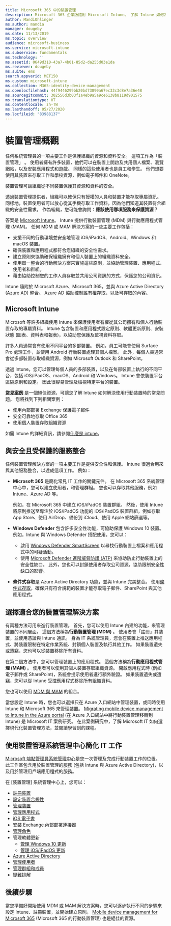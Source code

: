 ```yaml
---
title: Microsoft 365 中的裝置管理
description: Microsoft 365 企業版隨附 Microsoft Intune。 了解 Intune 如何為您的組織提供行動裝置管理與行動應用程式管理。 閱讀常見的案例，並使用 Intune 在您的環境中部署 Microsoft 365。
author: MandiOhlinger
ms.author: mandia
manager: dougeby
ms.date: 11/13/2019
ms.topic: overview
audience: microsoft-business
ms.service: microsoft-intune
ms.subservice: fundamentals
ms.technology: ''
ms.assetid: 0649d310-43a7-4b01-85d2-da255d03e1da
ms.reviewer: dougeby
ms.suite: ems
search.appverid: MET150
ms.custom: microsoft-intune
ms.collection: M365-identity-device-management
ms.openlocfilehash: 44f9446299bb20bd73890a67ec33c3d8e7a36e48
ms.sourcegitcommit: 302556d3b03f1a4eb9a5a9ce6138b8119d901575
ms.translationtype: HT
ms.contentlocale: zh-TW
ms.lasthandoff: 05/27/2020
ms.locfileid: "83988137"
---
```

# <a name="device-management-overview"></a>裝置管理概觀

任何系統管理員的一項主要工作是保護組織的資源和資料安全。 這項工作為「裝置管理」  。 使用者擁有許多裝置，他們可以在裝置上開啟及共用個人檔案、瀏覽網站，以及安裝應用程式和遊戲。 同樣的這些使用者也是員工和學生。 他們想要使用其裝置來存取工作和學校資源，例如電子郵件和 OneNote。

裝置管理可讓組織從不同裝置保護其資源和資料的安全。

透過裝置管理提供者，組織可以確保只有授權的人員和裝置才能存取專屬資訊。 同樣地，裝置使用者可以放心從其手機存取工作資料，因為他們知道其裝置符合組織的安全性需求。 作為組織，您可能會詢問：**應該使用哪項服務來保護資源？**

答案是 [Microsoft Intune](what-is-intune.md)。 Intune 提供行動裝置管理 (MDM) 與行動應用程式管理 (MAM)。 任何 MDM 或 MAM 解決方案的一些主要工作包括：

- 支援不同的行動環境並安全地管理 iOS/iPadOS、Android、Windows 和 macOS 裝置。
- 確保裝置和應用程式都符合您組織的安全性需求。
- 建立原則來協助確保組織擁有和個人裝置上的組織資料安全。
- 使用單一整合的行動解決方案來實施這些原則，並協助管理裝置、應用程式、使用者和群組。
- 藉由協助控制您的工作人員存取並共用公司資訊的方式，保護您的公司資訊。

Intune 隨附於 Microsoft Azure、Microsoft 365，並與 Azure Active Directory (Azure AD) 整合。 Azure AD 協助控制誰有權存取，以及可存取的內容。

## <a name="microsoft-intune"></a>Microsoft Intune

Microsoft 等許多組織使用 Intune 來保護使用者有權從其公司擁有和個人行動裝置存取的專屬資料。 Intune 包含裝置和應用程式設定原則、軟體更新原則、安裝狀態 (圖表、資料表和報表)，以協助您保護及監視資料存取。

許多人員通常會有使用不同平台的多部裝置。 例如，員工可能會使用 Surface Pro 處理工作，並使用 Android 行動裝置處理其個人檔案。 此外，每個人員通常會從多部裝置存取組織資源，例如 Microsoft Outlook 和 SharePoint。

透過 Intune，您可以管理每個人員的多部裝置，以及在每部裝置上執行的不同平台，包括 iOS/iPadOS、macOS、Android 和 Windows。 Intune 會依裝置平台區隔原則和設定。 因此很容易管理及檢視特定平台的裝置。

**[常見案例](common-scenarios.md)** 是一個絕佳資源，可讓您了解 Intune 如何解決使用行動裝置時的常見問題。 您將找到下列相關案例：  

- 使用內部部署 Exchange 保護電子郵件
- 安全可靠地存取 Office 365
- 使用個人裝置存取組織資源

如需 Intune 的詳細資訊，請參閱[什麼是 intune](what-is-intune.md)。

## <a name="integration-with-secure-and-protect-services"></a>與安全且受保護的服務整合

任何裝置管理解決方案的一項主要工作是提供安全性和保護。 Intune 很適合用來與其他服務整合，以達成這項工作。 例如：

- **Microsoft 365** 是簡化常見 IT 工作的關鍵元件。 在 Microsoft 365 系統管理中心中，您可以建立使用者，和管理群組。 您也可以存取其他服務，例如 Intune、Azure AD 等。

  例如，在 Microsoft 365 中建立 iOS/iPadOS 裝置群組。 然後，使用 Intune 將原則推送至專注於 iOS/iPadOS 功能的 iOS/iPadOS 裝置群組，例如存取 App Store、使用 AirDrop、備份到 iCloud、使用 Apple 網站篩選等。

- **Windows Defender** 包含許多安全性功能，可協助保護 Windows 10 裝置。 例如，Intune 與 Windows Defender 搭配使用，您可以：

  - 啟用 [Windows Defender SmartScreen](../protect/endpoint-protection-windows-10.md) 以尋找行動裝置上檔案和應用程式中的可疑活動。
  - 使用 [Microsoft Defender 進階威脅防護 (ATP)](../protect/advanced-threat-protection.md) 來協助防止行動裝置上的安全性缺口。 此外，您也可以封鎖使用者存取公司資源，協助限制安全性缺口的影響。

- **條件式存取**是 Azure Active Directory 功能，並與 Intune 完美整合。 使用[條件式存取](../protect/conditional-access.md)，確保只有符合規範的裝置才能存取電子郵件、SharePoint 與其他應用程式。

## <a name="choose-the-device-management-solution-thats-right-for-you"></a>選擇適合您的裝置管理解決方案

有兩種方法可用來進行裝置管理。 首先，您可以使用 Intune 內建的功能，來管理裝置的不同層面。 這個方法稱為**行動裝置管理 (MDM)** 。 使用者會「註冊」其裝置，並使用憑證與 Intune 通訊。 身為 IT 系統管理員，您會在裝置上推送應用程式、將裝置限制在特定作業系統、封鎖個人裝置及執行其他工作。 如果裝置遺失或遭竊，您也可以從裝置移除所有資料。

在第二個方法中，您可以管理裝置上的應用程式。 這個方法稱為**行動應用程式管理 (MAM)** 。 使用者可以使用其個人裝置存取組織資源。 開啟應用程式時 (例如電子郵件或 SharePoint)，系統會提示使用者進行額外驗證。 如果裝置遺失或遭竊，您可以從 Intune 受控應用程式移除所有組織資料。

您也可以使用 [MDM 與 MAM](byod-technology-decisions.md) 的組合。

當您設定 Intune 時，您也可以選擇只在 Azure 入口網站中管理裝置，或同時使用 Intune 和 Microsoft 365 來管理裝置。 [Migrating mobile device management to Intune in the Azure portal](https://www.microsoft.com/itshowcase/Article/Content/1042/Migrating-mobile-device-management-to-Intune-in-the-Azure-portal) (在 Azure 入口網站中將行動裝置管理移轉到 Intune) 是 Microsoft IT 案例研究。 在此案例研究中，了解 Microsoft IT 如何選擇現代化裝置管理方法，並閱讀學習到的課程。

## <a name="simplify-it-tasks-using-the-device-management-admin-center"></a>使用裝置管理系統管理中心簡化 IT 工作

[Microsoft 端點管理員系統管理中心](https://go.microsoft.com/fwlink/?linkid=2109431)是您一次管理及完成行動裝置工作的位置。 此工作區包含用於裝置管理的服務 (包括 Intune 與 Azure Active Directory)，以及用於管理用戶端應用程式的服務。

在 [裝置管理] 系統管理中心上，您可以：

- [註冊裝置](../enrollment/device-enrollment.md)
- [設定裝置合規性](../protect/device-compliance-get-started.md)
- [管理裝置](../remote-actions/device-management.md)
- [管理應用程式](../apps/app-management.md)  
- [iOS 電子書](../apps/vpp-ebooks-ios.md)  
- [安裝 Exchange 內部部署連接器](../protect/exchange-connector-install.md)  
- [管理角色](role-based-access-control.md)  
- 管理軟體更新
  - [管理 Windows 10 更新](../protect/windows-update-for-business-configure.md)  
  - [管理 iOS/iPadOS 更新](../protect/software-updates-ios.md)  
- [Azure Active Directory](https://docs.microsoft.com/azure/active-directory)  
- [管理使用者](https://docs.microsoft.com/azure/active-directory/fundamentals/add-users-azure-active-directory)
- [管理群組和成員](https://docs.microsoft.com/azure/active-directory/fundamentals/active-directory-manage-groups)
- [疑難排解](help-desk-operators.md)

## <a name="next-steps"></a>後續步驟

當您準備好開始使用 MDM 或 MAM 解決方案時，您可以逐步執行不同的步驟來設定 Intune、註冊裝置，並開始建立原則。 [Mobile device management for Microsoft 365](https://docs.microsoft.com/microsoft-365/enterprise/mobility-infrastructure) (Microsoft 365 的行動裝置管理) 也是絕佳的資源。
